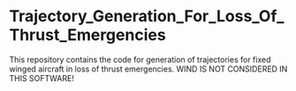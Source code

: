 # Trajectory_Generation_For_Loss_Of_Thrust_Emergencies
This repository contains the code for generation of trajectories for fixed winged aircraft in loss of thrust emergencies. WIND IS NOT CONSIDERED IN THIS SOFTWARE!
